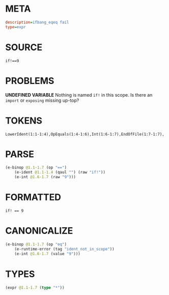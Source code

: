 # META
~~~ini
description=ifbang_eqeq fail
type=expr
~~~
# SOURCE
~~~roc
if!==9
~~~
# PROBLEMS
**UNDEFINED VARIABLE**
Nothing is named `if!` in this scope.
Is there an `import` or `exposing` missing up-top?

# TOKENS
~~~zig
LowerIdent(1:1-1:4),OpEquals(1:4-1:6),Int(1:6-1:7),EndOfFile(1:7-1:7),
~~~
# PARSE
~~~clojure
(e-binop @1.1-1.7 (op "==")
	(e-ident @1.1-1.4 (qaul "") (raw "if!"))
	(e-int @1.6-1.7 (raw "9")))
~~~
# FORMATTED
~~~roc
if! == 9
~~~
# CANONICALIZE
~~~clojure
(e-binop @1.1-1.7 (op "eq")
	(e-runtime-error (tag "ident_not_in_scope"))
	(e-int @1.6-1.7 (value "9")))
~~~
# TYPES
~~~clojure
(expr @1.1-1.7 (type "*"))
~~~
